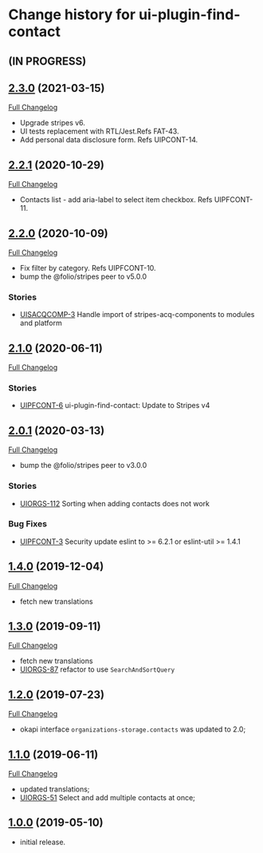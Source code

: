# Change history for ui-plugin-find-contact

## (IN PROGRESS)

## [2.3.0](https://github.com/folio-org/ui-plugin-find-contact/tree/v2.3.0) (2021-03-15)
[Full Changelog](https://github.com/folio-org/ui-plugin-find-contact/compare/v2.2.1...v2.3.0)

* Upgrade stripes v6.
* UI tests replacement with RTL/Jest.Refs FAT-43.
* Add personal data disclosure form. Refs UIPCONT-14.

## [2.2.1](https://github.com/folio-org/ui-plugin-find-contact/tree/v2.2.1) (2020-10-29)
[Full Changelog](https://github.com/folio-org/ui-plugin-find-contact/compare/v2.2.0...v2.2.1)

* Contacts list - add aria-label to select item checkbox. Refs UIPFCONT-11.

## [2.2.0](https://github.com/folio-org/ui-plugin-find-contact/tree/v2.2.0) (2020-10-09)
[Full Changelog](https://github.com/folio-org/ui-plugin-find-contact/compare/v2.1.0...v2.2.0)

* Fix filter by category. Refs UIPFCONT-10.
* bump the @folio/stripes peer to v5.0.0

### Stories
* [UISACQCOMP-3](https://issues.folio.org/browse/UISACQCOMP-3) Handle import of stripes-acq-components to modules and platform

## [2.1.0](https://github.com/folio-org/ui-plugin-find-contact/tree/v2.1.0) (2020-06-11)
[Full Changelog](https://github.com/folio-org/ui-plugin-find-contact/compare/v2.0.1...v2.1.0)

### Stories
* [UIPFCONT-6](https://issues.folio.org/browse/UIPFCONT-6) ui-plugin-find-contact: Update to Stripes v4

## [2.0.1](https://github.com/folio-org/ui-plugin-find-contact/tree/v2.0.1) (2020-03-13)
[Full Changelog](https://github.com/folio-org/ui-plugin-find-contact/compare/v1.4.0...v2.0.1)

* bump the @folio/stripes peer to v3.0.0

### Stories
* [UIORGS-112](https://issues.folio.org/browse/UIORGS-112) Sorting when adding contacts does not work

### Bug Fixes
* [UIPFCONT-3](https://issues.folio.org/browse/UIPFCONT-3) Security update eslint to >= 6.2.1 or eslint-util >= 1.4.1

## [1.4.0](https://github.com/folio-org/ui-plugin-find-contact/tree/v1.4.0) (2019-12-04)
[Full Changelog](https://github.com/folio-org/ui-plugin-find-contact/compare/v1.3.0...v1.4.0)

* fetch new translations

## [1.3.0](https://github.com/folio-org/ui-plugin-find-contact/tree/v1.3.0) (2019-09-11)
[Full Changelog](https://github.com/folio-org/ui-plugin-find-contact/compare/v1.2.0...v1.3.0)

* fetch new translations
* [UIORGS-87](https://issues.folio.org/browse/UIORGS-87) refactor to use `SearchAndSortQuery`

## [1.2.0](https://github.com/folio-org/ui-plugin-find-contact/tree/v1.2.0) (2019-07-23)
[Full Changelog](https://github.com/folio-org/ui-plugin-find-contact/compare/v1.1.0...v1.2.0)

* okapi interface `organizations-storage.contacts` was updated to 2.0;

## [1.1.0](https://github.com/folio-org/ui-plugin-find-contact/tree/v1.1.0) (2019-06-11)
[Full Changelog](https://github.com/folio-org/ui-plugin-find-contact/compare/v1.0.0...v1.1.0)
* updated translations;
* [UIORGS-51](https://issues.folio.org/browse/UIORGS-51) Select and add multiple contacts at once;

## [1.0.0](https://github.com/folio-org/ui-plugin-find-contact/tree/v1.0.0) (2019-05-10)

* initial release.
